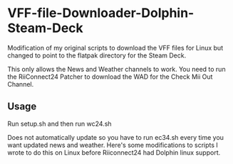 # VFF-file-Downloader-Dolphin-Steam-Deck
Modification of my original scripts to download the VFF files for Linux but changed to point to the flatpak directory for the Steam Deck.

This only allows the News and Weather channels to work. You need to run the RiiConnect24 Patcher to download the WAD for the Check Mii Out Channel.

## Usage

Run setup.sh and then run wc24.sh

Does not automatically update so you have to run ec34.sh every time you want updated news and weather.
Here's some modifications to scripts  I wrote to do this on Linux before Riiconnect24 had Dolphin linux support.
